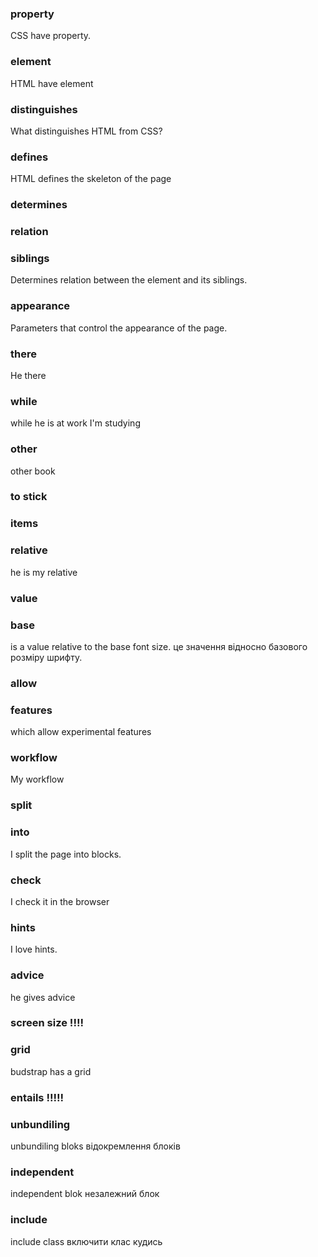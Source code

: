 ### property
CSS have  property.
### element
HTML have  element
### distinguishes
What distinguishes HTML from CSS?
### defines
HTML defines the skeleton of the page
### determines
### relation
### siblings
 Determines relation between the element and its siblings.
### appearance
 Parameters that control the appearance of the page.
### there
He there
### while
while he is at work I'm studying
### other
other book
### to stick
### items

### relative
he is my relative
### value
### base
 is a value relative  to the base font size.
 це значення відносно базового розміру шрифту.
### allow
### features
which allow experimental features
### workflow
My workflow
### split
### into
I split the page into blocks. 
### check
 I check it in the browser
### hints
I love hints.
### advice
he gives advice
### screen size !!!!
### grid 
budstrap has a grid 
### entails    !!!!!
### unbundiling
unbundiling bloks
відокремлення блоків
### independent
independent blok
незалежний блок 
### include
 include class
 включити клас кудись